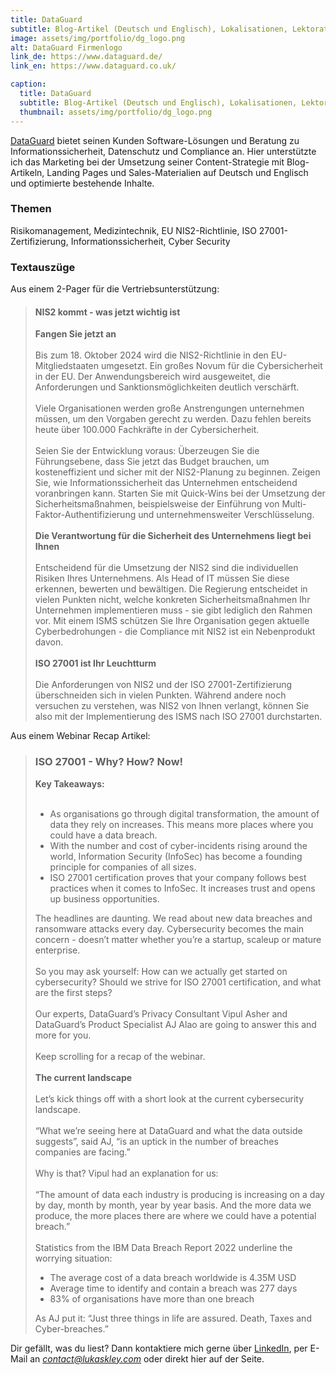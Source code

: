 ```yaml
---
title: DataGuard
subtitle: Blog-Artikel (Deutsch und Englisch), Lokalisationen, Lektorat
image: assets/img/portfolio/dg_logo.png
alt: DataGuard Firmenlogo
link_de: https://www.dataguard.de/
link_en: https://www.dataguard.co.uk/

caption:
  title: DataGuard
  subtitle: Blog-Artikel (Deutsch und Englisch), Lokalisationen, Lektorat
  thumbnail: assets/img/portfolio/dg_logo.png
---
```


[DataGuard](https://www.dataguard.de/) bietet seinen Kunden Software-Lösungen und Beratung zu Informationssicherheit, Datenschutz und Compliance an. Hier unterstützte ich das Marketing bei der Umsetzung seiner Content-Strategie mit Blog-Artikeln, Landing Pages und Sales-Materialien auf Deutsch und Englisch und optimierte bestehende Inhalte.

### Themen
Risikomanagement, Medizintechnik, EU NIS2-Richtlinie, ISO 27001-Zertifizierung, Informationssicherheit, Cyber Security

### Textauszüge

Aus einem 2-Pager für die Vertriebsunterstützung:
> #### NIS2 kommt - was jetzt wichtig ist  
> **Fangen Sie jetzt an**  
> &nbsp;  
> Bis zum 18. Oktober 2024 wird die NIS2-Richtlinie in den EU-Mitgliedstaaten umgesetzt. Ein großes Novum für die Cybersicherheit in der EU. Der Anwendungsbereich wird ausgeweitet, die Anforderungen und Sanktionsmöglichkeiten deutlich verschärft.  
> &nbsp;  
> Viele Organisationen werden große Anstrengungen unternehmen müssen, um den Vorgaben gerecht zu werden. Dazu fehlen bereits heute über 100.000 Fachkräfte in der Cybersicherheit.  
> &nbsp;  
> Seien Sie der Entwicklung voraus: Überzeugen Sie die Führungsebene, dass Sie jetzt das Budget brauchen, um kosteneffizient und sicher mit der NIS2-Planung zu beginnen. Zeigen Sie, wie Informationssicherheit das Unternehmen entscheidend voranbringen kann. Starten Sie mit Quick-Wins bei der Umsetzung der Sicherheitsmaßnahmen, beispielsweise der Einführung von Multi-Faktor-Authentifizierung und unternehmensweiter Verschlüsselung.  
> &nbsp;  
> **Die Verantwortung für die Sicherheit des Unternehmens liegt bei Ihnen**  
> &nbsp;  
> Entscheidend für die Umsetzung der NIS2 sind die individuellen Risiken Ihres Unternehmens. Als Head of IT müssen Sie diese erkennen, bewerten und bewältigen. Die Regierung entscheidet in vielen Punkten nicht, welche konkreten Sicherheitsmaßnahmen Ihr Unternehmen implementieren muss - sie gibt lediglich den Rahmen vor. Mit einem ISMS schützen Sie Ihre Organisation gegen aktuelle Cyberbedrohungen - die Compliance mit NIS2 ist ein Nebenprodukt davon.  
> &nbsp;  
> **ISO 27001 ist Ihr Leuchtturm**    
> &nbsp;  
> Die Anforderungen von NIS2 und der ISO 27001-Zertifizierung überschneiden sich in vielen Punkten. Während andere noch versuchen zu verstehen, was NIS2 von Ihnen verlangt, können Sie also mit der Implementierung des ISMS nach ISO 27001 durchstarten.

Aus einem Webinar Recap Artikel:
>### ISO 27001 - Why? How? Now!  
>**Key Takeaways:**  
> &nbsp;   
>- As organisations go through digital transformation, the amount of data they rely on increases. This means more places where you could have a data breach.  
>- With the number and cost of cyber-incidents rising around the world, Information Security (InfoSec) has become a founding principle for companies of all sizes.  
>- ISO 27001 certification proves that your company follows best practices when it comes to InfoSec. It increases trust and opens up business opportunities.  
>
>The headlines are daunting. We read about new data breaches and ransomware attacks every day. Cybersecurity becomes the main concern - doesn’t matter whether you’re a startup, scaleup or mature enterprise.  
> &nbsp;  
>So you may ask yourself: How can we actually get started on cybersecurity? Should we strive for ISO 27001 certification, and what are the first steps?  
> &nbsp;  
>Our experts, DataGuard’s Privacy Consultant Vipul Asher and DataGuard’s Product Specialist AJ Alao are going to answer this and more for you.  
> &nbsp;  
>Keep scrolling for a recap of the webinar.  
> &nbsp;  
>**The current landscape**  
> &nbsp;  
> Let’s kick things off with a short look at the current cybersecurity landscape.  
> &nbsp;  
>“What we’re seeing here at DataGuard and what the data outside suggests”, said AJ, “is an uptick in the number of breaches companies are facing.”  
> &nbsp;  
>Why is that? Vipul had an explanation for us:  
> &nbsp;  
>“The amount of data each industry is producing is increasing on a day by day, month by month, year by year basis. And the more data we produce, the more places there are where we could have a potential breach.”  
> &nbsp;  
> Statistics from the IBM Data Breach Report 2022 underline the worrying situation:  
>- The average cost of a data breach worldwide is 4.35M USD  
>- Average time to identify and contain a breach was 277 days  
>- 83% of organisations have more than one breach  
>
>As AJ put it: “Just three things in life are assured. Death, Taxes and Cyber-breaches.”

Dir gefällt, was du liest? Dann kontaktiere mich gerne über [LinkedIn](https://www.linkedin.com/in/lukas-kley-2705a92a5), per E-Mail an *contact@lukaskley.com* oder direkt hier auf der Seite.
